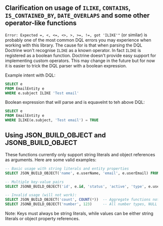Clarification on usage of `ILIKE`, `CONTAINS`, `IS_CONTAINED_BY`, `DATE_OVERLAPS` and some other operator-like functions
---

`Error: Expected =, <, <=, <>, >, >=, !=, got 'ILIKE'"` (or similar) is probably one of the most common DQL errors you may experience when working with this library. The cause for is that when parsing the DQL Doctrine won't recognise `ILIKE` as a known operator. In fact `ILIKE` is registered as a boolean function.
Doctrine doesn't provide easy support for implementing custom operators. This may change in the future but for now it is easier to trick the DQL parser with a boolean expression.

Example intent with DQL:
```sql
SELECT e
FROM EmailEntity e
WHERE e.subject ILIKE 'Test email'
```

Boolean expression that will parse and is equavelnt to teh above DQL:
```sql
SELECT e
FROM EmailEntity e
WHERE ILIKE(e.subject, 'Test email') = TRUE
```

Using JSON_BUILD_OBJECT and JSONB_BUILD_OBJECT
---

These functions currently only support string literals and object references as arguments. Here are some valid examples:

```sql
-- Basic usage with string literals and entity properties
SELECT JSON_BUILD_OBJECT('name', e.userName, 'email', e.userEmail) FROM User e

-- Multiple key-value pairs
SELECT JSONB_BUILD_OBJECT('id', e.id, 'status', 'active', 'type', e.userType) FROM Employee e

-- Invalid usage (will not work):
SELECT JSON_BUILD_OBJECT('count', COUNT(*))  -- Aggregate functions not supported
SELECT JSONB_BUILD_OBJECT('number', 123)     -- All number types, NULL and boolean values not supported currently
```

Note: Keys must always be string literals, while values can be either string literals or object property references.
